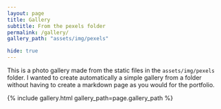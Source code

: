 ```yaml
---
layout: page
title: Gallery
subtitle: From the pexels folder
permalink: /gallery/
gallery_path: "assets/img/pexels"

hide: true
---
```


This is a photo gallery made from the static files in the `assets/img/pexels` folder. 
I wanted to create automatically a simple gallery from a folder without having to create a markdown page as you would for the portfolio.


{% include gallery.html gallery_path=page.gallery_path %}